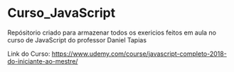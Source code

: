 # Curso_JavaScript
Repósitorio criado para armazenar todos os exericios feitos em aula no curso de JavaScript do professor Daniel Tapias

Link do Curso: https://www.udemy.com/course/javascript-completo-2018-do-iniciante-ao-mestre/
